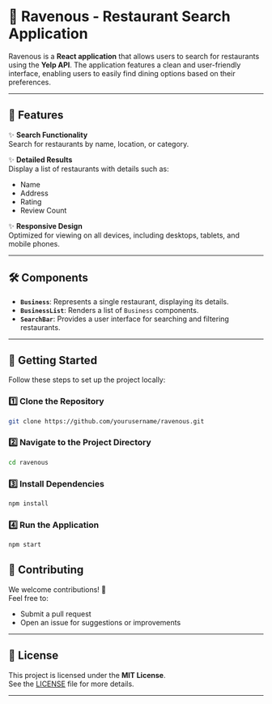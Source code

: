 # 🌟 Ravenous - Restaurant Search Application

Ravenous is a **React application** that allows users to search for restaurants using the **Yelp API**. The application features a clean and user-friendly interface, enabling users to easily find dining options based on their preferences.

---

## 🚀 Features

✨ **Search Functionality**  
Search for restaurants by name, location, or category.

✨ **Detailed Results**  
Display a list of restaurants with details such as:  
- Name  
- Address  
- Rating  
- Review Count  

✨ **Responsive Design**  
Optimized for viewing on all devices, including desktops, tablets, and mobile phones.

---

## 🛠️ Components

- **`Business`**: Represents a single restaurant, displaying its details.  
- **`BusinessList`**: Renders a list of `Business` components.  
- **`SearchBar`**: Provides a user interface for searching and filtering restaurants.

---

## 🏁 Getting Started

Follow these steps to set up the project locally:

### 1️⃣ Clone the Repository
```bash
git clone https://github.com/yourusername/ravenous.git
```

### 2️⃣ Navigate to the Project Directory
```bash
cd ravenous
```

### 3️⃣ Install Dependencies
```bash
npm install
```

### 4️⃣ Run the Application
```bash
npm start
```

## 🤝 Contributing

We welcome contributions! 🎉  
Feel free to:  
- Submit a pull request  
- Open an issue for suggestions or improvements  

---

## 📜 License

This project is licensed under the **MIT License**.  
See the [LICENSE](./LICENSE) file for more details.

---


